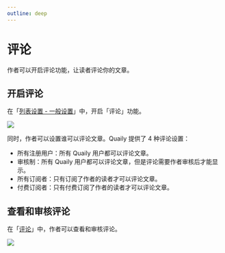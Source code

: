 ```yaml
---
outline: deep
---
```


# 评论

作者可以开启评论功能，让读者评论你的文章。

## 开启评论

在「[列表设置 - 一般设置](https://quaily.com/dashboard/lists/@current/settings/general)」中，开启「评论」功能。

![](https://static.quaily.com/media/jyeu07pr.webp)

同时，作者可以设置谁可以评论文章。Quaily 提供了 4 种评论设置：

- 所有注册用户：所有 Quaily 用户都可以评论文章。
- 审核制：所有 Quaily 用户都可以评论文章，但是评论需要作者审核后才能显示。
- 所有订阅者：只有订阅了作者的读者才可以评论文章。
- 付费订阅者：只有付费订阅了作者的读者才可以评论文章。

## 查看和审核评论

在「[评论](https://quaily.com/dashboard/comments)」中，作者可以查看和审核评论。

![](https://static.quaily.com/media/qmxu60gy.webp)
